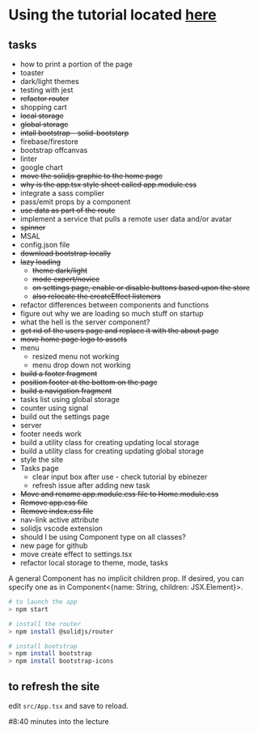 # Using the tutorial located [here](https://www.youtube.com/watch?v=pFEZLQ6DOf0)

## tasks
- how to print a portion of the page
- toaster
- dark/light themes
- testing with jest
- ~~refactor router~~
- shopping cart
- ~~local storage~~
- ~~global storage~~
- ~~intall bootstrap - solid-bootstarp~~
- firebase/firestore
- bootstrap offcanvas
- linter
- google chart
- ~~move the solidjs graphic to the home page~~
- ~~why is the app.tsx style sheet called app.module.css~~
- integrate a sass complier
- pass/emit props by a component
- ~~use data as part of the route~~
- implement a service that pulls a remote user data and/or avatar
- ~~spinner~~
- MSAL
- config.json file
- ~~download bootstrap locally~~
- ~~lazy loading~~
  - ~~theme dark/light~~
  - ~~mode expert/novice~~
  - ~~on settings page, enable or disable buttons based upon the store~~
  - ~~also relocate the createEffect listeners~~
- refactor differences between components and functions
- figure out why we are loading so much stuff on startup
- what the hell is the server component?
- ~~get rid of the users page and replace it with the about page~~
- ~~move home page logo to assets~~
- menu
  - resized menu not working
  - menu drop down not working
- ~~build a footer fragment~~
- ~~position footer at the bottom on the page~~
- ~~build a navigation fragment~~
- tasks list using global storage
- counter using signal
- build out the settings page
- server
- footer needs work
- build a utility class for creating updating local storage
- build a utility class for creating updating global storage
- style the site
- Tasks page
  - clear input box after use - check tutorial by ebinezer
  - refresh issue after adding new task
- ~~Move and rename app.module.css file to Home.module.css~~
- ~~Remove app.css file~~
- ~~Remove index.css file~~
- nav-link active attribute
- solidjs vscode extension
- should I be using Component type on all classes?
- new page for github
- move create effect to settings.tsx
- refactor local storage to theme, mode, tasks


A general Component has no implicit children prop. If desired, you can specify one as in Component<{name: String, children: JSX.Element}>.

```bash
# to launch the app
> npm start
```

```bash
# install the router
> npm install @solidjs/router
```

```bash
# install bootstrap
> npm install bootstrap
> npm install bootstrap-icons
```

## to refresh the site
edit <code>src/App.tsx</code> and save to reload.

#8:40 minutes into the lecture